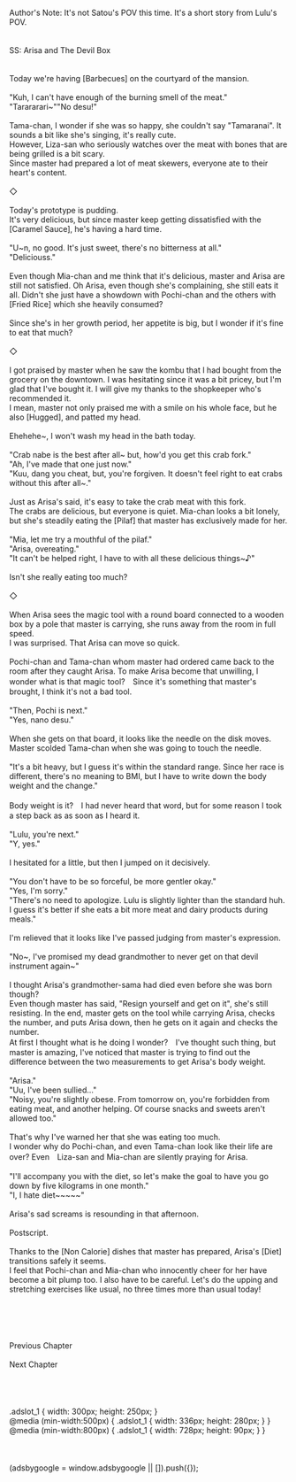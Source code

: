 <br/>
Author's Note: It's not Satou's POV this time. It's a short story from Lulu's POV.<br/>
<br/>
<br/>
SS: Arisa and The Devil Box<br/>
<br/>
 <br/>
Today we're having [Barbecues] on the courtyard of the mansion.<br/>
<br/>
"Kuh, I can't have enough of the burning smell of the meat."<br/>
"Tarararari~""No desu!"<br/>
<br/>
Tama-chan, I wonder if she was so happy, she couldn't say "Tamaranai". It sounds a bit like she's singing, it's really cute.<br/>
However, Liza-san who seriously watches over the meat with bones that are being grilled is a bit scary.<br/>
Since master had prepared a lot of meat skewers, everyone ate to their heart's content.<br/>
<br/>
◇<br/>
<br/>
Today's prototype is pudding.<br/>
It's very delicious, but since master keep getting dissatisfied with the [Caramel Sauce], he's having a hard time.<br/>
<br/>
"U~n, no good. It's just sweet, there's no bitterness at all."<br/>
"Deliciouss."<br/>
<br/>
Even though Mia-chan and me think that it's delicious, master and Arisa are still not satisfied. Oh Arisa, even though she's complaining, she still eats it all. Didn't she just have a showdown with Pochi-chan and the others with [Fried Rice] which she heavily consumed?<br/>
<br/>
Since she's in her growth period, her appetite is big, but I wonder if it's fine to eat that much?<br/>
<br/>
◇<br/>
<br/>
I got praised by master when he saw the kombu that I had bought from the grocery on the downtown. I was hesitating since it was a bit pricey, but I'm glad that I've bought it. I will give my thanks to the shopkeeper who's recommended it.<br/>
I mean, master not only praised me with a smile on his whole face, but he also [Hugged], and patted my head.<br/>
<br/>
Ehehehe~, I won't wash my head in the bath today.<br/>
<br/>
"Crab nabe is the best after all~ but, how'd you get this crab fork."<br/>
"Ah, I've made that one just now."<br/>
"Kuu, dang you cheat, but, you're forgiven. It doesn't feel right to eat crabs without this after all~."<br/>
<br/>
Just as Arisa's said, it's easy to take the crab meat with this fork.<br/>
The crabs are delicious, but everyone is quiet. Mia-chan looks a bit lonely, but she's steadily eating the [Pilaf] that master has exclusively made for her.<br/>
<br/>
"Mia, let me try a mouthful of the pilaf."<br/>
"Arisa, overeating."<br/>
"It can't be helped right, I have to with all these delicious things~♪"<br/>
<br/>
Isn't she really eating too much?<br/>
<br/>
◇<br/>
<br/>
When Arisa sees the magic tool with a round board connected to a wooden box by a pole that master is carrying, she runs away from the room in full speed.<br/>
I was surprised. That Arisa can move so quick.<br/>
<br/>
Pochi-chan and Tama-chan whom master had ordered came back to the room after they caught Arisa. To make Arisa become that unwilling, I wonder what is that magic tool?　Since it's something that master's brought, I think it's not a bad tool.<br/>
<br/>
"Then, Pochi is next."<br/>
"Yes, nano desu."<br/>
<br/>
When she gets on that board, it looks like the needle on the disk moves. Master scolded Tama-chan when she was going to touch the needle.<br/>
<br/>
"It's a bit heavy, but I guess it's within the standard range. Since her race is different, there's no meaning to BMI, but I have to write down the body weight and the change."<br/>
<br/>
Body weight is it?　I had never heard that word, but for some reason I took a step back as as soon as I heard it.<br/>
<br/>
"Lulu, you're next."<br/>
"Y, yes."<br/>
<br/>
I hesitated for a little, but then I jumped on it decisively.<br/>
<br/>
"You don't have to be so forceful, be more gentler okay."<br/>
"Yes, I'm sorry."<br/>
"There's no need to apologize. Lulu is slightly lighter than the standard huh. I guess it's better if she eats a bit more meat and dairy products during meals."<br/>
<br/>
I'm relieved that it looks like I've passed judging from master's expression.<br/>
<br/>
"No~, I've promised my dead grandmother to never get on that devil instrument again~"<br/>
<br/>
I thought Arisa's grandmother-sama had died even before she was born though?<br/>
Even though master has said, "Resign yourself and get on it", she's still resisting. In the end, master gets on the tool while carrying Arisa, checks the number, and puts Arisa down, then he gets on it again and checks the number.<br/>
At first I thought what is he doing I wonder?　I've thought such thing, but master is amazing, I've noticed that master is trying to find out the difference between the two measurements to get Arisa's body weight.<br/>
<br/>
"Arisa."<br/>
"Uu, I've been sullied..."<br/>
"Noisy, you're slightly obese. From tomorrow on, you're forbidden from eating meat, and another helping. Of course snacks and sweets aren't allowed too."<br/>
<br/>
That's why I've warned her that she was eating too much.<br/>
I wonder why do Pochi-chan, and even Tama-chan look like their life are over? Even　Liza-san and Mia-chan are silently praying for Arisa.<br/>
<br/>
"I'll accompany you with the diet, so let's make the goal to have you go down by five kilograms in one month."<br/>
"I, I hate diet~~~~~"<br/>
<br/>
Arisa's sad screams is resounding in that afternoon.<br/>
<br/>
Postscript.<br/>
<br/>
Thanks to the [Non Calorie] dishes that master has prepared, Arisa's [Diet] transitions safely it seems.<br/>
I feel that Pochi-chan and Mia-chan who innocently cheer for her have become a bit plump too. I also have to be careful. Let's do the upping and stretching exercises like usual, no three times more than usual today!<br/>
<br/>
<br/>
<br/>
<br/>
<br/>
Previous Chapter<br/>
<br/>
Next Chapter <br/>
<br/>
<br/>
<br/>
<br/>
.adslot_1 { width: 300px; height: 250px; }<br/>
@media (min-width:500px) { .adslot_1 { width: 336px; height: 280px; } }<br/>
@media (min-width:800px) { .adslot_1 { width: 728px; height: 90px; } }<br/>
<br/>
<br/>
<br/>
(adsbygoogle = window.adsbygoogle || []).push({});<br/>
<br/>
<br/>
<br/>
<br/>

